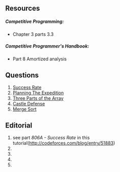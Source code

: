 ## Resources
##### Competitive Programming:
* Chapter 3 parts 3.3

##### Competitive Programmer's Handbook:
* Part 8 Amortized analysis

## Questions
1. [Success Rate](https://codeforces.com/problemset/problem/773/A)
2. [Planning The Expedition](https://codeforces.com/problemset/problem/1011/B)
3. [Three Parts of the Array](https://codeforces.com/problemset/problem/1006/C)
4. [Castle Defense](https://codeforces.com/problemset/problem/954/G)
5. [Merge Sort](http://codeforces.com/contest/873/problem/D)

## Editorial
1. see part *806A - Success Rate* in this tutorial(http://codeforces.com/blog/entry/51883)
2. 
3. 
4. 
5. 
